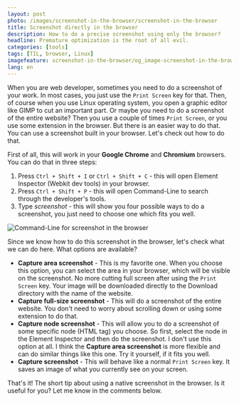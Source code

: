 ```yaml
---
layout: post
photo: /images/screenshot-in-the-browser/screenshot-in-the-browser
title: Screenshot directly in the browser
description: How to do a precise screenshot using only the browser?
headline: Premature optimization is the root of all evil.
categories: [tools]
tags: [TIL, browser, Linux]
imagefeature: screenshot-in-the-browser/og_image-screenshot-in-the-browser.png
lang: en
---
```


When you are web developer, sometimes you need to do a screenshot of your work. In most cases, you just use the `Print Screen` key for that. Then, of course when you use Linux operating system, you open a graphic editor like GIMP to cut an important part. Or maybe you need to do a screenshot of the entire website? Then you use a couple of times `Print Screen`, or you use some extension in the browser. But there is an easier way to do that. You can use a screenshot built in your browser. Let's check out how to do that.

First of all, this will work in your **Google Chrome** and **Chromium** browsers. You can do that in three steps:
  1. Press `Ctrl + Shift + I` or `Ctrl + Shift + C` - this will open Element Inspector (Webkit dev tools) in your browser.
  2. Press `Ctrl + Shift + P` - this will open Command-Line to search through the developer's tools.
  3. Type _screenshot_ - this will show you four possible ways to do a screenshot, you just need to choose one which fits you well.

<img src="{{ site.baseurl_root }}/images/screenshot-in-the-browser/screenshot.png"
     alt='Command-Line for screenshot in the browser'>

Since we know how to do this screenshot in the browser, let's check what we can do here. What options are available?
  - **Capture area screenshot** - This is my favorite one. When you choose this option, you can select the area in your browser, which will be visible on the screenshot. No more cutting full screen after using the `Print Screen` key. Your image will be downloaded directly to the Download directory with the name of the website.
  - **Capture full-size screenshot** - This will do a screenshot of the entire website. You don't need to worry about scrolling down or using some extension to do that.
  - **Capture node screenshot** - This will allow you to do a screenshot of some specific node (HTML tag) you choose. So first, select the node in the Element Inspector and then do the screenshot. I don't use this option at all. I think the **Capture area screenshot** is more flexible and can do similar things like this one. Try it yourself, if it fits you well.
  - **Capture screenshot** - This will behave like a normal `Print Screen` key. It saves an image of what you currently see on your screen.

That's it! The short tip about using a native screenshot in the browser. Is it useful for you? Let me know in the comments below.
